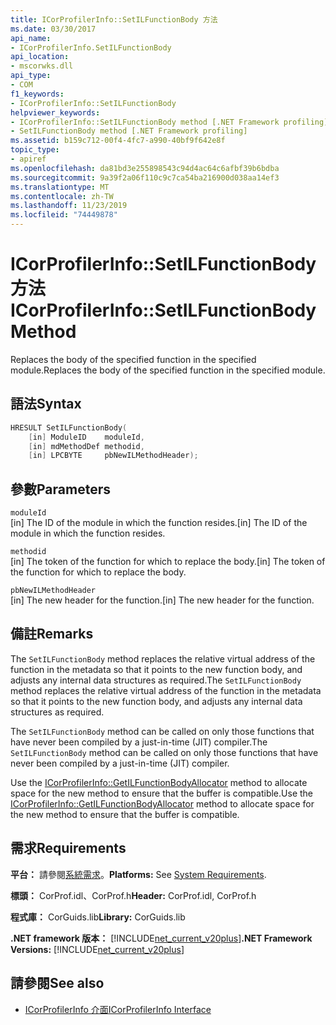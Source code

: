 ```yaml
---
title: ICorProfilerInfo::SetILFunctionBody 方法
ms.date: 03/30/2017
api_name:
- ICorProfilerInfo.SetILFunctionBody
api_location:
- mscorwks.dll
api_type:
- COM
f1_keywords:
- ICorProfilerInfo::SetILFunctionBody
helpviewer_keywords:
- ICorProfilerInfo::SetILFunctionBody method [.NET Framework profiling]
- SetILFunctionBody method [.NET Framework profiling]
ms.assetid: b159c712-00f4-4fc7-a990-40bf9f642e8f
topic_type:
- apiref
ms.openlocfilehash: da81bd3e255898543c94d4ac64c6afbf39b6bdba
ms.sourcegitcommit: 9a39f2a06f110c9c7ca54ba216900d038aa14ef3
ms.translationtype: MT
ms.contentlocale: zh-TW
ms.lasthandoff: 11/23/2019
ms.locfileid: "74449878"
---
```

# <a name="icorprofilerinfosetilfunctionbody-method"></a><span data-ttu-id="a506c-102">ICorProfilerInfo::SetILFunctionBody 方法</span><span class="sxs-lookup"><span data-stu-id="a506c-102">ICorProfilerInfo::SetILFunctionBody Method</span></span>
<span data-ttu-id="a506c-103">Replaces the body of the specified function in the specified module.</span><span class="sxs-lookup"><span data-stu-id="a506c-103">Replaces the body of the specified function in the specified module.</span></span>  
  
## <a name="syntax"></a><span data-ttu-id="a506c-104">語法</span><span class="sxs-lookup"><span data-stu-id="a506c-104">Syntax</span></span>  
  
```cpp  
HRESULT SetILFunctionBody(  
    [in] ModuleID    moduleId,  
    [in] mdMethodDef methodid,  
    [in] LPCBYTE     pbNewILMethodHeader);  
```  
  
## <a name="parameters"></a><span data-ttu-id="a506c-105">參數</span><span class="sxs-lookup"><span data-stu-id="a506c-105">Parameters</span></span>  
 `moduleId`  
 <span data-ttu-id="a506c-106">[in] The ID of the module in which the function resides.</span><span class="sxs-lookup"><span data-stu-id="a506c-106">[in] The ID of the module in which the function resides.</span></span>  
  
 `methodid`  
 <span data-ttu-id="a506c-107">[in] The token of the function for which to replace the body.</span><span class="sxs-lookup"><span data-stu-id="a506c-107">[in] The token of the function for which to replace the body.</span></span>  
  
 `pbNewILMethodHeader`  
 <span data-ttu-id="a506c-108">[in] The new header for the function.</span><span class="sxs-lookup"><span data-stu-id="a506c-108">[in] The new header for the function.</span></span>  
  
## <a name="remarks"></a><span data-ttu-id="a506c-109">備註</span><span class="sxs-lookup"><span data-stu-id="a506c-109">Remarks</span></span>  
 <span data-ttu-id="a506c-110">The `SetILFunctionBody` method replaces the relative virtual address of the function in the metadata so that it points to the new function body, and adjusts any internal data structures as required.</span><span class="sxs-lookup"><span data-stu-id="a506c-110">The `SetILFunctionBody` method replaces the relative virtual address of the function in the metadata so that it points to the new function body, and adjusts any internal data structures as required.</span></span>  
  
 <span data-ttu-id="a506c-111">The `SetILFunctionBody` method can be called on only those functions that have never been compiled by a just-in-time (JIT) compiler.</span><span class="sxs-lookup"><span data-stu-id="a506c-111">The `SetILFunctionBody` method can be called on only those functions that have never been compiled by a just-in-time (JIT) compiler.</span></span>  
  
 <span data-ttu-id="a506c-112">Use the [ICorProfilerInfo::GetILFunctionBodyAllocator](../../../../docs/framework/unmanaged-api/profiling/icorprofilerinfo-getilfunctionbodyallocator-method.md) method to allocate space for the new method to ensure that the buffer is compatible.</span><span class="sxs-lookup"><span data-stu-id="a506c-112">Use the [ICorProfilerInfo::GetILFunctionBodyAllocator](../../../../docs/framework/unmanaged-api/profiling/icorprofilerinfo-getilfunctionbodyallocator-method.md) method to allocate space for the new method to ensure that the buffer is compatible.</span></span>  
  
## <a name="requirements"></a><span data-ttu-id="a506c-113">需求</span><span class="sxs-lookup"><span data-stu-id="a506c-113">Requirements</span></span>  
 <span data-ttu-id="a506c-114">**平台：** 請參閱[系統需求](../../../../docs/framework/get-started/system-requirements.md)。</span><span class="sxs-lookup"><span data-stu-id="a506c-114">**Platforms:** See [System Requirements](../../../../docs/framework/get-started/system-requirements.md).</span></span>  
  
 <span data-ttu-id="a506c-115">**標頭：** CorProf.idl、CorProf.h</span><span class="sxs-lookup"><span data-stu-id="a506c-115">**Header:** CorProf.idl, CorProf.h</span></span>  
  
 <span data-ttu-id="a506c-116">**程式庫：** CorGuids.lib</span><span class="sxs-lookup"><span data-stu-id="a506c-116">**Library:** CorGuids.lib</span></span>  
  
 <span data-ttu-id="a506c-117">**.NET framework 版本：** [!INCLUDE[net_current_v20plus](../../../../includes/net-current-v20plus-md.md)]</span><span class="sxs-lookup"><span data-stu-id="a506c-117">**.NET Framework Versions:** [!INCLUDE[net_current_v20plus](../../../../includes/net-current-v20plus-md.md)]</span></span>  
  
## <a name="see-also"></a><span data-ttu-id="a506c-118">請參閱</span><span class="sxs-lookup"><span data-stu-id="a506c-118">See also</span></span>

- [<span data-ttu-id="a506c-119">ICorProfilerInfo 介面</span><span class="sxs-lookup"><span data-stu-id="a506c-119">ICorProfilerInfo Interface</span></span>](../../../../docs/framework/unmanaged-api/profiling/icorprofilerinfo-interface.md)
